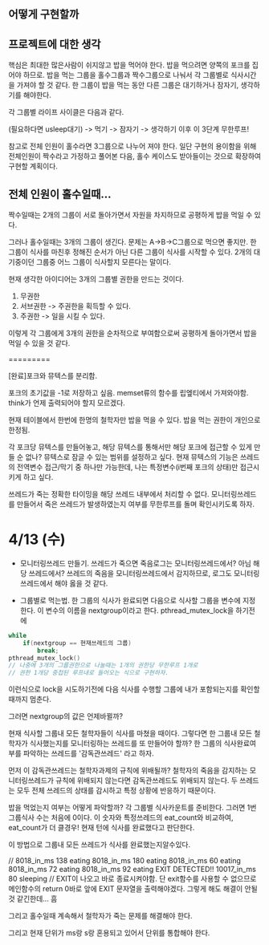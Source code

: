 ## 어떻게 구현할까

## 프로젝트에 대한 생각

핵심은 최대한 많은사람이 쉬지않고 밥을 먹어야 한다.
밥을 먹으려면 양쪽의 포크를 집어야 하므로.
밥을 먹는 그룹을 홀수그룹과 짝수그룹으로 나눠서 각 그룹별로 식사시간을 가져야 할 것 같다.
한 그룹이 밥을 먹는 동안 다른 그룹은 대기하거나 잠자기, 생각하기를 해야한다.

각 그룹별 라이프 사이클은 다음과 같다.

(필요하다면 usleep대기) -> 먹기 -> 잠자기 -> 생각하기
					  이후 이 3단계 무한루프!

참고로 전체 인원이 홀수라면 3그룹으로 나누어 져야 한다.
일단 구현의 용이함을 위해 전체인원이 짝수라고 가정하고 풀어본 다음,
홀수 케이스도 받아들이는 것으로 확장하여 구현할 계획이다.

## 전체 인원이 홀수일때...

짝수일때는 2개의 그룹이 서로 돌아가면서 자원을 차지하므로 공평하게 밥을 먹일 수 있다.

그러나 홀수일때는 3개의 그룹이 생긴다.
문제는 A->B->C그룹으로 먹으면 좋지만.
한 그룹이 식사를 마친후 정해진 순서가 아닌 다른 그룹이 식사를 시작할 수 있다.
2개의 대기중이던 그룹중 어느 그룹이 식사할지 모른다는 말이다.

현재 생각한 아이디어는 3개의 그룹별 권한을 만드는 것이다.

1. 무권한
2. 서브권한 -> 주권한을 획득할 수 있다.
3. 주권한 -> 일을 시킬 수 있다.

이렇게 각 그룹에게 3개의 권한을 순차적으로 부여함으로써
공평하게 돌아가면서 밥을 먹일 수 있을 것 같다.

=========

[완료]포크와 뮤텍스를 분리함.

포크의 초기값을 -1로 저장하고 싶음. memset류의 함수를 립엪티에서 가져와야함.
think가 언제 출력되어야 할지 모르겠다.

현재 테이블에서 한번에 한명의 철학자만 밥을 먹을 수 있다.
밥을 먹는 권한이 개인으로 한정됨.

각 포크당 뮤텍스를 만들어놓고, 해당 뮤텍스를 통해서만 해당 포크에 접근할 수 있게 만들 순 없나?
뮤텍스로 잠글 수 있는 범위를 설정하고 싶다.
현재 뮤텍스의 기능은 쓰레드의 전역변수 접근/막기 중 하나만 가능한데,
나는 특정변수(i번째 포크의 상태)만 접근시키게 하고 싶다.

쓰레드가 죽는 정확한 타이밍을 해당 쓰레드 내부에서 처리할 수 없다.
모니터링쓰레드를 만들어서 죽은 쓰레드가 발생하였는지 여부를 무한루프를 돌며 확인시키도록 하자.


# 4/13 (수)

- 모니터링쓰레드 만들기.
쓰레드가 죽으면 죽음로그는 모니터링쓰레드에서? 아님 해당 쓰레드에서?
쓰레드의 죽음을 모니터링쓰레드에서 감지하므로, 로그도 모니터링쓰레드에서 해야 옳을 것 같다.

- 그룹별로 먹는법.
한 그룹의 식사가 완료되면 다음으로 식사할 그룹을 변수에 지정한다.
이 변수의 이름을 nextgroup이라고 한다.
pthread_mutex_lock을 하기전에
```C
while
	if(nextgroup == 현재쓰레드의 그룹)
		break;
pthread_mutex_lock()
// 나중에 3개의 그룹권한으로 나눌때는 1개의 권한당 무한루프 1개로
// 권한 1개당 중첩된 루프내로 들어오는 식으로 구현하자.
```
이런식으로 lock을 시도하기전에 다음 식사를 수행할 그룹에 내가 포함되는지를 확인할때까지 멈춘다.

그러면 nextgroup의 값은 언제바뀔까?

현재 식사할 그룹내 모든 철학자들이 식사를 마쳤을 때이다.
그렇다면 한 그룹내 모든 철학자가 식사했는지를 모니터링하는 쓰레드를 또 만들어야 할까?
한 그룹의 식사완료여부를 파악하는 쓰레드를 '감독관쓰레드' 라고 하자.

먼저 이 감독관쓰레드는 철학자과제의 규칙에 위배될까?
철학자의 죽음을 감지하는 모니터링쓰레드가 규칙에 위배되지 않는다면
감독관쓰레드도 위배되지 않는다.
두 쓰레드는 모두 전체 쓰레드의 상태를 감시하고 특정 상황에 반응하기 때문이다.

밥을 먹었는지 여부는 어떻게 파악할까?
각 그룹별 식사카운트를 준비한다.
그러면 1번 그룹식사 수는 처음에 0이다.
이 숫자와 특정쓰레드의 eat_count와 비교하여, eat_count가 더 클경우!
현재 턴에 식사를 완료했다고 판단한다.

이 방법으로 그룹내 모든 쓰레드가 식사를 완료했는지알수있다.

//
8018_in_ms 138 eating
8018_in_ms 180 eating
8018_in_ms 60 eating
8018_in_ms 72 eating
8018_in_ms 92 eating
EXIT DETECTED!!
10017_in_ms 80 sleeping
//
EXIT이 나오고 바로 종료시켜야함.
단 exit함수를 사용할 수 없으므로 메인함수의 return 0바로 앞에 EXIT 문자열을 출력해야겠다.
그렇게 해도 해결이 안될 것 같긴한데...
흠

그리고 홀수일때 계속해서 철학자가 죽는 문제를 해결해야 한다.

그리고 현재 단위가 ms랑 s랑 혼용되고 있어서 단위를 통합해야 한다.